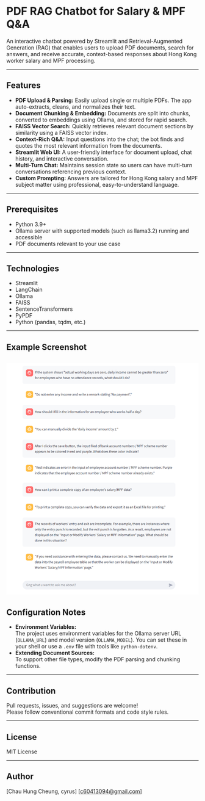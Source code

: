 # PDF RAG Chatbot for Salary & MPF Q&A

An interactive chatbot powered by Streamlit and Retrieval-Augmented Generation (RAG) that enables users to upload PDF documents, search for answers, and receive accurate, context-based responses about Hong Kong worker salary and MPF processing.

---

## Features

- **PDF Upload & Parsing:** Easily upload single or multiple PDFs. The app auto-extracts, cleans, and normalizes their text.
- **Document Chunking & Embedding:** Documents are split into chunks, converted to embeddings using Ollama, and stored for rapid search.
- **FAISS Vector Search:** Quickly retrieves relevant document sections by similarity using a FAISS vector index.
- **Context-Rich Q&A:** Input questions into the chat; the bot finds and quotes the most relevant information from the documents.
- **Streamlit Web UI:** A user-friendly interface for document upload, chat history, and interactive conversation.
- **Multi-Turn Chat:** Maintains session state so users can have multi-turn conversations referencing previous context.
- **Custom Prompting:** Answers are tailored for Hong Kong salary and MPF subject matter using professional, easy-to-understand language.

---

## Prerequisites

- Python 3.9+
- Ollama server with supported models (such as llama3.2) running and accessible
- PDF documents relevant to your use case

---

## Technologies

- Streamlit
- LangChain
- Ollama
- FAISS
- SentenceTransformers
- PyPDF
- Python (pandas, tqdm, etc.)

---

## Example Screenshot

![](ragchatbot.png)
---

## Configuration Notes

- **Environment Variables:**  
The project uses environment variables for the Ollama server URL (`OLLAMA_URL`) and model version (`OLLAMA_MODEL`). You can set these in your shell or use a `.env` file with tools like `python-dotenv`.
- **Extending Document Sources:**  
To support other file types, modify the PDF parsing and chunking functions.

---

## Contribution

Pull requests, issues, and suggestions are welcome!  
Please follow conventional commit formats and code style rules.

---

## License

MIT License

---

## Author
[Chau Hung Cheung, cyrus]
[c60413094@gmail.com]
